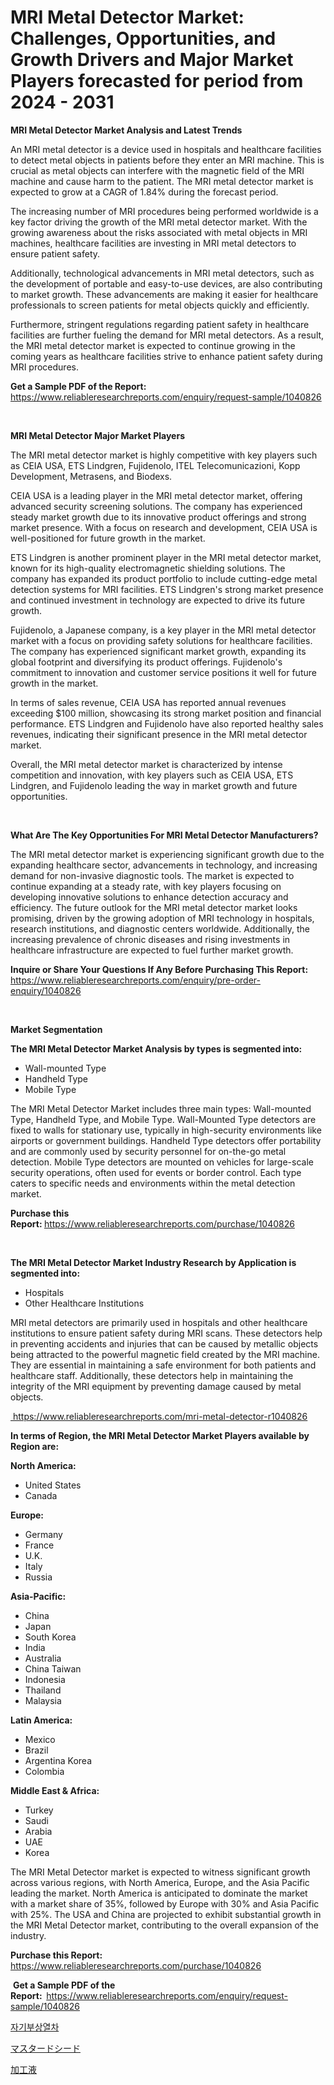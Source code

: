 <p><h1>MRI Metal Detector Market: Challenges, Opportunities, and Growth Drivers and Major Market Players forecasted for period from 2024 - 2031</h1></p><p><strong>MRI Metal Detector Market Analysis and Latest Trends</strong></p>
<p><p>An MRI metal detector is a device used in hospitals and healthcare facilities to detect metal objects in patients before they enter an MRI machine. This is crucial as metal objects can interfere with the magnetic field of the MRI machine and cause harm to the patient. The MRI metal detector market is expected to grow at a CAGR of 1.84% during the forecast period.</p><p>The increasing number of MRI procedures being performed worldwide is a key factor driving the growth of the MRI metal detector market. With the growing awareness about the risks associated with metal objects in MRI machines, healthcare facilities are investing in MRI metal detectors to ensure patient safety.</p><p>Additionally, technological advancements in MRI metal detectors, such as the development of portable and easy-to-use devices, are also contributing to market growth. These advancements are making it easier for healthcare professionals to screen patients for metal objects quickly and efficiently.</p><p>Furthermore, stringent regulations regarding patient safety in healthcare facilities are further fueling the demand for MRI metal detectors. As a result, the MRI metal detector market is expected to continue growing in the coming years as healthcare facilities strive to enhance patient safety during MRI procedures.</p></p>
<p><strong>Get a Sample PDF of the Report:&nbsp;</strong> <a href="https://www.reliableresearchreports.com/enquiry/request-sample/1040826">https://www.reliableresearchreports.com/enquiry/request-sample/1040826</a></p>
<p>&nbsp;</p>
<p><strong>MRI Metal Detector Major Market Players</strong></p>
<p><p>The MRI metal detector market is highly competitive with key players such as CEIA USA, ETS Lindgren, Fujidenolo, ITEL Telecomunicazioni, Kopp Development, Metrasens, and Biodexs. </p><p>CEIA USA is a leading player in the MRI metal detector market, offering advanced security screening solutions. The company has experienced steady market growth due to its innovative product offerings and strong market presence. With a focus on research and development, CEIA USA is well-positioned for future growth in the market.</p><p>ETS Lindgren is another prominent player in the MRI metal detector market, known for its high-quality electromagnetic shielding solutions. The company has expanded its product portfolio to include cutting-edge metal detection systems for MRI facilities. ETS Lindgren's strong market presence and continued investment in technology are expected to drive its future growth.</p><p>Fujidenolo, a Japanese company, is a key player in the MRI metal detector market with a focus on providing safety solutions for healthcare facilities. The company has experienced significant market growth, expanding its global footprint and diversifying its product offerings. Fujidenolo's commitment to innovation and customer service positions it well for future growth in the market.</p><p>In terms of sales revenue, CEIA USA has reported annual revenues exceeding $100 million, showcasing its strong market position and financial performance. ETS Lindgren and Fujidenolo have also reported healthy sales revenues, indicating their significant presence in the MRI metal detector market.</p><p>Overall, the MRI metal detector market is characterized by intense competition and innovation, with key players such as CEIA USA, ETS Lindgren, and Fujidenolo leading the way in market growth and future opportunities.</p></p>
<p>&nbsp;</p>
<p><strong>What Are The Key Opportunities For MRI Metal Detector Manufacturers?</strong></p>
<p><p>The MRI metal detector market is experiencing significant growth due to the expanding healthcare sector, advancements in technology, and increasing demand for non-invasive diagnostic tools. The market is expected to continue expanding at a steady rate, with key players focusing on developing innovative solutions to enhance detection accuracy and efficiency. The future outlook for the MRI metal detector market looks promising, driven by the growing adoption of MRI technology in hospitals, research institutions, and diagnostic centers worldwide. Additionally, the increasing prevalence of chronic diseases and rising investments in healthcare infrastructure are expected to fuel further market growth.</p></p>
<p><strong>Inquire or Share Your Questions If Any Before Purchasing This Report:</strong> <a href="https://www.reliableresearchreports.com/enquiry/pre-order-enquiry/1040826">https://www.reliableresearchreports.com/enquiry/pre-order-enquiry/1040826</a></p>
<p>&nbsp;</p>
<p><strong>Market Segmentation</strong></p>
<p><strong>The MRI Metal Detector Market Analysis by types is segmented into:</strong></p>
<p><ul><li>Wall-mounted Type</li><li>Handheld Type</li><li>Mobile Type</li></ul></p>
<p><p>The MRI Metal Detector Market includes three main types: Wall-mounted Type, Handheld Type, and Mobile Type. Wall-Mounted Type detectors are fixed to walls for stationary use, typically in high-security environments like airports or government buildings. Handheld Type detectors offer portability and are commonly used by security personnel for on-the-go metal detection. Mobile Type detectors are mounted on vehicles for large-scale security operations, often used for events or border control. Each type caters to specific needs and environments within the metal detection market.</p></p>
<p><strong>Purchase this Report:&nbsp;</strong><a href="https://www.reliableresearchreports.com/purchase/1040826">https://www.reliableresearchreports.com/purchase/1040826</a></p>
<p>&nbsp;</p>
<p><strong>The MRI Metal Detector Market Industry Research by Application is segmented into:</strong></p>
<p><ul><li>Hospitals</li><li>Other Healthcare Institutions</li></ul></p>
<p><p>MRI metal detectors are primarily used in hospitals and other healthcare institutions to ensure patient safety during MRI scans. These detectors help in preventing accidents and injuries that can be caused by metallic objects being attracted to the powerful magnetic field created by the MRI machine. They are essential in maintaining a safe environment for both patients and healthcare staff. Additionally, these detectors help in maintaining the integrity of the MRI equipment by preventing damage caused by metal objects.</p></p>
<p><a href="https://www.reliableresearchreports.com/mri-metal-detector-r1040826">&nbsp;https://www.reliableresearchreports.com/mri-metal-detector-r1040826</a></p>
<p><strong>In terms of Region, the MRI Metal Detector Market Players available by Region are:</strong></p>
<p>
    <p> <strong> North America: </strong>
        <ul>
            <li>United States</li>
            <li>Canada</li>
        </ul>
        </p> 
    <p> <strong> Europe: </strong>
        <ul>
            <li>Germany</li>
            <li>France</li>
            <li>U.K.</li>
            <li>Italy</li>
            <li>Russia</li>
        </ul>
        </p> 
    <p> <strong> Asia-Pacific: </strong>
        <ul>
            <li>China</li>
            <li>Japan</li>
            <li>South Korea</li>
            <li>India</li>
            <li>Australia</li>
            <li>China Taiwan</li>
            <li>Indonesia</li>
            <li>Thailand</li>
            <li>Malaysia</li>
        </ul>
        </p> 
    <p> <strong> Latin America: </strong>
        <ul>
            <li>Mexico</li>
            <li>Brazil</li>
            <li>Argentina Korea</li>
            <li>Colombia</li>
        </ul>
        </p> 
    <p> <strong> Middle East & Africa: </strong>
        <ul>
            <li>Turkey</li>
            <li>Saudi</li>
            <li>Arabia</li>
            <li>UAE</li>
            <li>Korea</li>
        </ul>
    </p>
    </p>
<p><p>The MRI Metal Detector market is expected to witness significant growth across various regions, with North America, Europe, and the Asia Pacific leading the market. North America is anticipated to dominate the market with a market share of 35%, followed by Europe with 30% and Asia Pacific with 25%. The USA and China are projected to exhibit substantial growth in the MRI Metal Detector market, contributing to the overall expansion of the industry.</p></p>
<p><strong>Purchase this Report: </strong><a href="https://www.reliableresearchreports.com/purchase/1040826">https://www.reliableresearchreports.com/purchase/1040826</a></p>
<p>&nbsp;<strong>Get a Sample PDF of the Report:&nbsp;&nbsp;</strong><a href="https://www.reliableresearchreports.com/enquiry/request-sample/1040826">https://www.reliableresearchreports.com/enquiry/request-sample/1040826</a></p>
<p><strong></strong></p>
<p><p><a href="https://github.com/RichardLueilwitz787/Market-Research-Report-List-1/blob/main/649783419746.md">자기부상열차</a></p><p><a href="https://github.com/JacksonWiza1924/Market-Research-Report-List-1/blob/main/585971221197.md">マスタードシード</a></p><p><a href="https://github.com/Calvi3ynJerde867/Market-Research-Report-List-1/blob/main/966413221196.md">加工液</a></p></p>